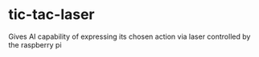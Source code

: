 # tic-tac-laser
Gives AI capability of expressing its chosen action via laser controlled by the raspberry pi
